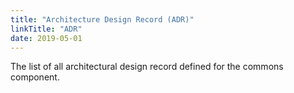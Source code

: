 ```yaml
---
title: "Architecture Design Record (ADR)"
linkTitle: "ADR"
date: 2019-05-01
---
```


The list of all architectural design record defined for the commons component.
